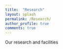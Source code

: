 ```yaml
---
title:  "Research"
layout: splash
permalink: /Research/
author_profile: true
comments: true
---
```


Our research and facilities

